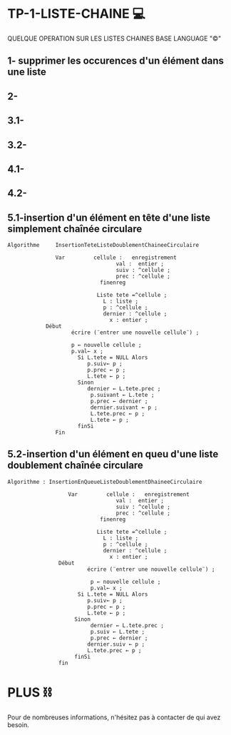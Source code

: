 # TP-1-LISTE-CHAINE 💻
QUELQUE OPERATION SUR LES LISTES CHAINES
BASE LANGUAGE "©️"

## 1- supprimer les occurences d'un élément dans une liste
## 2- 
## 3.1-
## 3.2-
## 4.1-
## 4.2-
## 5.1-insertion d'un élément en tête d'une liste simplement chaînée circulare
```
Algorithme     InsertionTeteListeDoublementChaineeCirculaire 

               Var         cellule :   enregistrement  
                                  val :  entier ; 
                                  suiv : ^cellule ;
                                  prec : ^cellule ;
                             finenreg 

                            Liste tete =^cellule ; 
                              L : liste ; 
                              p : ^cellule ;
                              dernier : ^cellule ;
                                x : entier ; 
            Début 
                    écrire (¨entrer une nouvelle cellule¨) ;
 
                    p ← nouvelle cellule ;
                    p.val← x ;
                      Si L.tete = NULL Alors 
                         p.suiv← p ;
                         p.prec ← p ;
                         L.tete ← p ;
                      Sinon 
                         dernier ← L.tete.prec ;
                          p.suivant ← L.tete ;
                          p.prec ← dernier ; 
                          dernier.suivant ← p ;
                          L.tete.prec ← p ;
                          L.tete ← p ;
                      finSi 
               Fin  

```
## 5.2-insertion d'un élément en queu d'une liste doublement chaînée circulare
```
Algorithme : InsertionEnQueueListeDoublementDhaineeCirculaire
 
                   Var         cellule :   enregistrement  
                                  val :  entier ; 
                                  suiv : ^cellule ;
                                  prec : ^cellule ;
                             finenreg 

                            Liste tete =^cellule ; 
                              L : liste ; 
                              p : ^cellule ;
                              dernier : ^cellule ;
                                x : entier ; 
                Début 
                         écrire (¨entrer une nouvelle cellule¨) ;
 
                          p ← nouvelle cellule ;
                          p.val← x ;
                      Si L.tete = NULL Alors 
                         p.suiv← p ;
                         p.prec ← p ;
                         L.tete ← p ;
                     Sinon
                          dernier ← L.tete.prec ;
                          p.suiv ← L.tete ;
                          p.prec ← dernier ;
                         dernier.suiv ← p ;
                         L.tete.prec ← p ;
                     finSi
                fin 

```
# PLUS ⛓️
Pour de nombreuses informations, n'hésitez pas à contacter de qui avez besoin.



 


